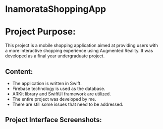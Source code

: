 # InamorataShoppingApp

# Project Purpose:

This project is a mobile shopping application aimed at providing users with a more interactive shopping experience using Augmented Reality. It was developed as a final year undergraduate project.

## Content:
- The application is written in Swift.
- Firebase technology is used as the database.
- ARKit library and SwiftUI framework are utilized.
- The entire project was developed by me.
- There are still some issues that need to be addressed.

## Project Interface Screenshots:
<!-- Add your images here -->
